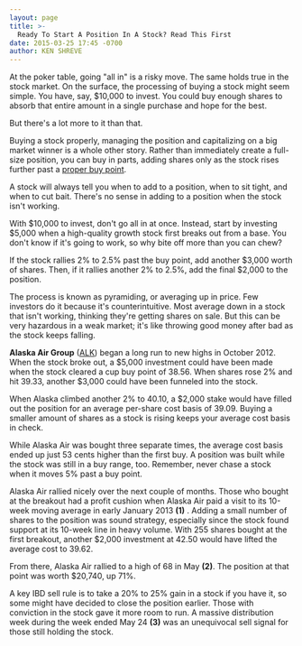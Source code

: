 ```yaml
---
layout: page
title: >-
  Ready To Start A Position In A Stock? Read This First
date: 2015-03-25 17:45 -0700
author: KEN SHREVE
---
```





At the poker table, going "all in" is a risky move. The same holds true in the stock market. On the surface, the processing of buying a stock might seem simple. You have, say, \$10,000 to invest. You could buy enough shares to absorb that entire amount in a single purchase and hope for the best.

  

But there's a lot more to it than that.

  

Buying a stock properly, managing the position and capitalizing on a big market winner is a whole other story. Rather than immediately create a full-size position, you can buy in parts, adding shares only as the stock rises further past a [proper buy point](http://education.investors.com/courselandingpage.aspx).

  

A stock will always tell you when to add to a position, when to sit tight, and when to cut bait. There's no sense in adding to a position when the stock isn't working.

  

With \$10,000 to invest, don't go all in at once. Instead, start by investing \$5,000 when a high-quality growth stock first breaks out from a base. You don't know if it's going to work, so why bite off more than you can chew?

  

If the stock rallies 2% to 2.5% past the buy point, add another \$3,000 worth of shares. Then, if it rallies another 2% to 2.5%, add the final \$2,000 to the position.

  

The process is known as pyramiding, or averaging up in price. Few investors do it because it's counterintuitive. Most average down in a stock that isn't working, thinking they're getting shares on sale. But this can be very hazardous in a weak market; it's like throwing good money after bad as the stock keeps falling.

  

**Alaska Air Group** ([ALK](https://research.investors.com/quote.aspx?symbol=ALK)) began a long run to new highs in October 2012. When the stock broke out, a \$5,000 investment could have been made when the stock cleared a cup buy point of 38.56. When shares rose 2% and hit 39.33, another \$3,000 could have been funneled into the stock.

  

When Alaska climbed another 2% to 40.10, a \$2,000 stake would have filled out the position for an average per-share cost basis of 39.09. Buying a smaller amount of shares as a stock is rising keeps your average cost basis in check.

  

While Alaska Air was bought three separate times, the average cost basis ended up just 53 cents higher than the first buy. A position was built while the stock was still in a buy range, too. Remember, never chase a stock when it moves 5% past a buy point.

  

Alaska Air rallied nicely over the next couple of months. Those who bought at the breakout had a profit cushion when Alaska Air paid a visit to its 10-week moving average in early January 2013 **(1)** . Adding a small number of shares to the position was sound strategy, especially since the stock found support at its 10-week line in heavy volume. With 255 shares bought at the first breakout, another \$2,000 investment at 42.50 would have lifted the average cost to 39.62.

  

From there, Alaska Air rallied to a high of 68 in May **(2)**. The position at that point was worth \$20,740, up 71%.

  

A key IBD sell rule is to take a 20% to 25% gain in a stock if you have it, so some might have decided to close the position earlier. Those with conviction in the stock gave it more room to run. A massive distribution week during the week ended May 24 **(3)** was an unequivocal sell signal for those still holding the stock.




